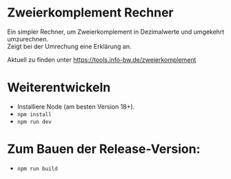 # Zweierkomplement Rechner
Ein simpler Rechner, um Zweierkomplement in Dezimalwerte und umgekehrt umzurechnen.  
Zeigt bei der Umrechung eine Erklärung an.

Aktuell zu finden unter https://tools.info-bw.de/zweierkomplement

# Weiterentwickeln
- Installiere Node (am besten Version 18+).
- `npm install`
- `npm run dev`

# Zum Bauen der Release-Version:
- `npm run build`